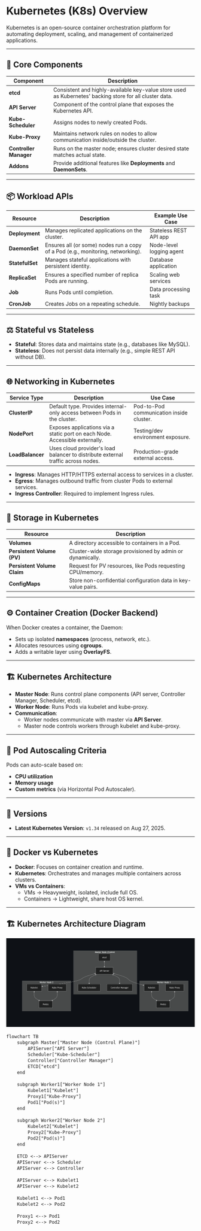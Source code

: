 # Kubernetes (K8s) Overview

Kubernetes is an open-source container orchestration platform for automating deployment, scaling, and management of containerized applications.

---

## 📌 Core Components

| **Component**          | **Description**                                                                 |
|-------------------------|---------------------------------------------------------------------------------|
| **etcd**               | Consistent and highly-available key-value store used as Kubernetes' backing store for all cluster data. |
| **API Server**          | Component of the control plane that exposes the Kubernetes API.                 |
| **Kube-Scheduler**      | Assigns nodes to newly created Pods.                                            |
| **Kube-Proxy**          | Maintains network rules on nodes to allow communication inside/outside the cluster. |
| **Controller Manager**  | Runs on the master node; ensures cluster desired state matches actual state.    |
| **Addons**              | Provide additional features like **Deployments** and **DaemonSets**.            |

---

## 📦 Workload APIs

| **Resource**     | **Description**                                                                 | **Example Use Case**   |
|------------------|---------------------------------------------------------------------------------|-------------------------|
| **Deployment**   | Manages replicated applications on the cluster.                                 | Stateless REST API app  |
| **DaemonSet**    | Ensures all (or some) nodes run a copy of a Pod (e.g., monitoring, networking). | Node-level logging agent|
| **StatefulSet**  | Manages stateful applications with persistent identity.                         | Database application    |
| **ReplicaSet**   | Ensures a specified number of replica Pods are running.                         | Scaling web services    |
| **Job**          | Runs Pods until completion.                                                     | Data processing task    |
| **CronJob**      | Creates Jobs on a repeating schedule.                                           | Nightly backups         |

---

## ⚖️ Stateful vs Stateless

- **Stateful**: Stores data and maintains state (e.g., databases like MySQL).  
- **Stateless**: Does not persist data internally (e.g., simple REST API without DB).  

---

## 🌐 Networking in Kubernetes

| **Service Type**     | **Description**                                                                 | **Use Case**                              |
|-----------------------|---------------------------------------------------------------------------------|--------------------------------------------|
| **ClusterIP**        | Default type. Provides internal-only access between Pods in the cluster.        | Pod-to-Pod communication inside cluster.   |
| **NodePort**         | Exposes applications via a static port on each Node. Accessible externally.     | Testing/dev environment exposure.          |
| **LoadBalancer**     | Uses cloud provider's load balancer to distribute external traffic across nodes.| Production-grade external access.          |

- **Ingress**: Manages HTTP/HTTPS external access to services in a cluster.  
- **Egress**: Manages outbound traffic from cluster Pods to external services.  
- **Ingress Controller**: Required to implement Ingress rules.  

---

## 💾 Storage in Kubernetes

| **Resource**               | **Description**                                                                 |
|-----------------------------|---------------------------------------------------------------------------------|
| **Volumes**                 | A directory accessible to containers in a Pod.                                 |
| **Persistent Volume (PV)**  | Cluster-wide storage provisioned by admin or dynamically.                       |
| **Persistent Volume Claim** | Request for PV resources, like Pods requesting CPU/memory.                      |
| **ConfigMaps**              | Store non-confidential configuration data in key-value pairs.                   |

---

## ⚙️ Container Creation (Docker Backend)

When Docker creates a container, the Daemon:  
- Sets up isolated **namespaces** (process, network, etc.).  
- Allocates resources using **cgroups**.  
- Adds a writable layer using **OverlayFS**.  

---

## 🏗️ Kubernetes Architecture

- **Master Node**: Runs control plane components (API server, Controller Manager, Scheduler, etcd).  
- **Worker Node**: Runs Pods via kubelet and kube-proxy.  
- **Communication**:  
  - Worker nodes communicate with master via **API Server**.  
  - Master node controls workers through kubelet and kube-proxy.  

---

## 🚀 Pod Autoscaling Criteria

Pods can auto-scale based on:  
- **CPU utilization**  
- **Memory usage**  
- **Custom metrics** (via Horizontal Pod Autoscaler).  

---

## 📌 Versions

- **Latest Kubernetes Version**: `v1.34` released on Aug 27, 2025.  

---

## 🐳 Docker vs Kubernetes

- **Docker**: Focuses on container creation and runtime.  
- **Kubernetes**: Orchestrates and manages multiple containers across clusters.  
- **VMs vs Containers**:  
  - VMs → Heavyweight, isolated, include full OS.  
  - Containers → Lightweight, share host OS kernel.  

---


## 🏗️ Kubernetes Architecture Diagram

![alt text](k8sarch.png)


```mermaid
flowchart TB
    subgraph Master["Master Node (Control Plane)"]
        APIServer["API Server"]
        Scheduler["Kube-Scheduler"]
        Controller["Controller Manager"]
        ETCD["etcd"]
    end

    subgraph Worker1["Worker Node 1"]
        Kubelet1["Kubelet"]
        Proxy1["Kube-Proxy"]
        Pod1["Pod(s)"]
    end

    subgraph Worker2["Worker Node 2"]
        Kubelet2["Kubelet"]
        Proxy2["Kube-Proxy"]
        Pod2["Pod(s)"]
    end

    ETCD <--> APIServer
    APIServer <--> Scheduler
    APIServer <--> Controller

    APIServer <--> Kubelet1
    APIServer <--> Kubelet2

    Kubelet1 <--> Pod1
    Kubelet2 <--> Pod2

    Proxy1 <--> Pod1
    Proxy2 <--> Pod2
  ```